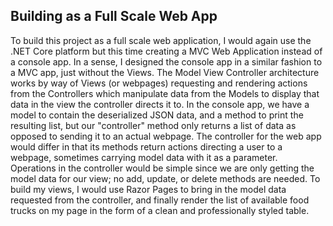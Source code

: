## Building as a Full Scale Web App

To build this project as a full scale web application, I would again use the .NET Core platform but this time creating a MVC Web Application instead of a console app. In a sense, I designed the console app in a similar fashion to a MVC app, just without the Views. The Model View Controller architecture works by way of Views (or webpages) requesting and rendering actions from the Controllers which manipulate data from the Models to display that data in the view the controller directs it to. In the console app, we have a model to contain the deserialized JSON data, and a method to print the resulting list, but our "controller" method only returns a list of data as opposed to sending it to an actual webpage. The controller for the web app would differ in that its methods return actions directing a user to a webpage, sometimes carrying model data with it as a parameter. Operations in the controller would be simple since we are only getting the model data for our view; no add, update, or delete methods are needed. To build my views, I would use Razor Pages to bring in the model data requested from the controller, and finally render the list of available food trucks on my page in the form of a clean and professionally styled table.
